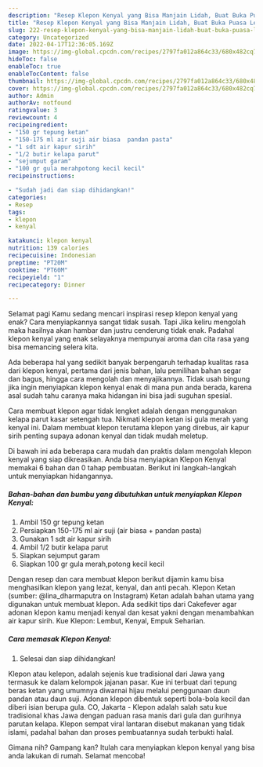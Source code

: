 ```yaml
---
description: "Resep Klepon Kenyal yang Bisa Manjain Lidah, Buat Buka Puasa Lezat Sekali"
title: "Resep Klepon Kenyal yang Bisa Manjain Lidah, Buat Buka Puasa Lezat Sekali"
slug: 222-resep-klepon-kenyal-yang-bisa-manjain-lidah-buat-buka-puasa-lezat-sekali
category: Uncategorized
date: 2022-04-17T12:36:05.169Z
image: https://img-global.cpcdn.com/recipes/2797fa012a864c33/680x482cq70/klepon-kenyal-foto-resep-utama.jpg
hideToc: false
enableToc: true
enableTocContent: false
thumbnail: https://img-global.cpcdn.com/recipes/2797fa012a864c33/680x482cq70/klepon-kenyal-foto-resep-utama.jpg
cover: https://img-global.cpcdn.com/recipes/2797fa012a864c33/680x482cq70/klepon-kenyal-foto-resep-utama.jpg
author: Admin
authorAv: notfound
ratingvalue: 3
reviewcount: 4
recipeingredient:
- "150 gr tepung ketan"
- "150-175 ml air suji air biasa  pandan pasta"
- "1 sdt air kapur sirih"
- "1/2 butir kelapa parut"
- "sejumput garam"
- "100 gr gula merahpotong kecil kecil"
recipeinstructions:

- "Sudah jadi dan siap dihidangkan!"
categories:
- Resep
tags:
- klepon
- kenyal

katakunci: klepon kenyal 
nutrition: 139 calories
recipecuisine: Indonesian
preptime: "PT20M"
cooktime: "PT60M"
recipeyield: "1"
recipecategory: Dinner

---
```



Selamat pagi Kamu sedang mencari inspirasi resep klepon kenyal yang enak? Cara menyiapkannya sangat tidak susah. Tapi Jika keliru mengolah maka hasilnya akan hambar dan justru cenderung tidak enak. Padahal klepon kenyal yang enak selayaknya mempunyai aroma dan cita rasa yang bisa memancing selera kita.


Ada beberapa hal yang sedikit banyak berpengaruh terhadap kualitas rasa dari klepon kenyal, pertama dari jenis bahan, lalu pemilihan bahan segar dan bagus, hingga cara mengolah dan menyajikannya. Tidak usah bingung jika ingin menyiapkan klepon kenyal enak di mana pun anda berada, karena asal sudah tahu caranya maka hidangan ini bisa jadi suguhan spesial.

Cara membuat klepon agar tidak lengket adalah dengan menggunakan kelapa parut kasar setengah tua. Nikmati klepon ketan isi gula merah yang kenyal ini. Dalam membuat klepon terutama klepon yang direbus, air kapur sirih penting supaya adonan kenyal dan tidak mudah meletup.


Di bawah ini ada beberapa cara mudah dan praktis dalam mengolah klepon kenyal yang siap dikreasikan. Anda bisa menyiapkan Klepon Kenyal memakai 6 bahan dan 0 tahap pembuatan. Berikut ini langkah-langkah untuk menyiapkan hidangannya.

<!--inarticleads1-->

##### Bahan-bahan dan bumbu yang dibutuhkan untuk menyiapkan Klepon Kenyal:

1. Ambil 150 gr tepung ketan
1. Persiapkan 150-175 ml air suji (air biasa + pandan pasta)
1. Gunakan 1 sdt air kapur sirih
1. Ambil 1/2 butir kelapa parut
1. Siapkan sejumput garam
1. Siapkan 100 gr gula merah,potong kecil kecil


Dengan resep dan cara membuat klepon berikut dijamin kamu bisa menghasilkan klepon yang lezat, kenyal, dan anti pecah. Klepon Ketan (sumber: @lina_dharmaputra on Instagram) Ketan adalah bahan utama yang digunakan untuk membuat klepon. Ada sedikit tips dari Cakefever agar adonan klepon kamu menjadi kenyal dan kesat yakni dengan menambahkan air kapur sirih. Kue Klepon: Lembut, Kenyal, Empuk Seharian. 

<!--inarticleads2-->

##### Cara memasak Klepon Kenyal:


1. Selesai dan siap dihidangkan!

Klepon atau kelepon, adalah sejenis kue tradisional dari Jawa yang termasuk ke dalam kelompok jajanan pasar. Kue ini terbuat dari tepung beras ketan yang umumnya diwarnai hijau melalui penggunaan daun pandan atau daun suji. Adonan klepon dibentuk seperti bola-bola kecil dan diberi isian berupa gula. CO, Jakarta - Klepon adalah salah satu kue tradisional khas Jawa dengan paduan rasa manis dari gula dan gurihnya parutan kelapa. Klepon sempat viral lantaran disebut makanan yang tidak islami, padahal bahan dan proses pembuatannya sudah terbukti halal. 

Gimana nih? Gampang kan? Itulah cara menyiapkan klepon kenyal yang bisa anda lakukan di rumah. Selamat mencoba!
